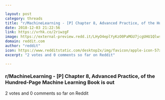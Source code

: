 ```yaml
---

layout: post
category: threads
title: "r/MachineLearning - [P] Chapter 8, Advanced Practice, of the Hundred-Page Machine Learning Book is out"
date: 2018-12-03 21:22:56
link: https://vrhk.co/2riwzgF
image: https://external-preview.redd.it/LHyO4eplYyKzO0PaMGU7jcgUHU1Qlws4l3vadyFSQqw.jpg?auto=webp&s=2a1c1842e979d3a80ce55f0c8efb3317fa0da957
domain: reddit.com
author: "reddit"
icon: https://www.redditstatic.com/desktop2x/img/favicon/apple-icon-57x57.png
excerpt: "2 votes and 0 comments so far on Reddit"

---
```


### r/MachineLearning - [P] Chapter 8, Advanced Practice, of the Hundred-Page Machine Learning Book is out

2 votes and 0 comments so far on Reddit